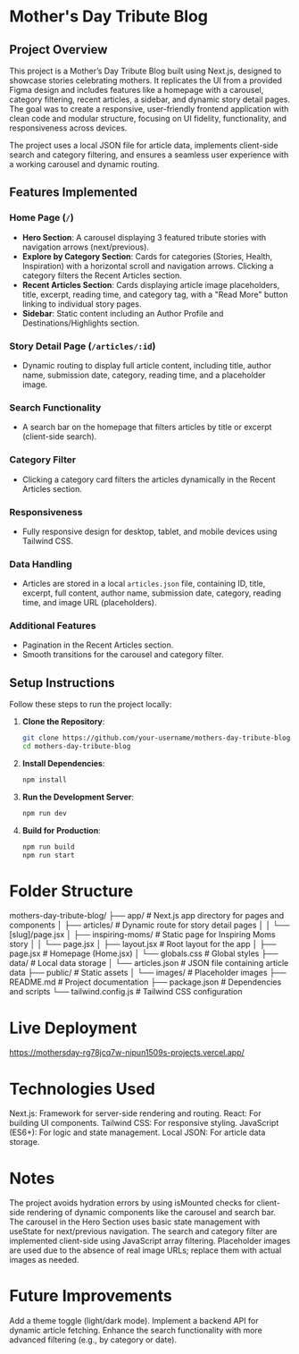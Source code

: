 # Mother's Day Tribute Blog

## Project Overview

This project is a Mother’s Day Tribute Blog built using Next.js, designed to showcase stories celebrating mothers. It replicates the UI from a provided Figma design and includes features like a homepage with a carousel, category filtering, recent articles, a sidebar, and dynamic story detail pages. The goal was to create a responsive, user-friendly frontend application with clean code and modular structure, focusing on UI fidelity, functionality, and responsiveness across devices.

The project uses a local JSON file for article data, implements client-side search and category filtering, and ensures a seamless user experience with a working carousel and dynamic routing.

## Features Implemented

### Home Page (`/`)

- **Hero Section**: A carousel displaying 3 featured tribute stories with navigation arrows (next/previous).
- **Explore by Category Section**: Cards for categories (Stories, Health, Inspiration) with a horizontal scroll and navigation arrows. Clicking a category filters the Recent Articles section.
- **Recent Articles Section**: Cards displaying article image placeholders, title, excerpt, reading time, and category tag, with a "Read More" button linking to individual story pages.
- **Sidebar**: Static content including an Author Profile and Destinations/Highlights section.

### Story Detail Page (`/articles/:id`)

- Dynamic routing to display full article content, including title, author name, submission date, category, reading time, and a placeholder image.

### Search Functionality

- A search bar on the homepage that filters articles by title or excerpt (client-side search).

### Category Filter

- Clicking a category card filters the articles dynamically in the Recent Articles section.

### Responsiveness

- Fully responsive design for desktop, tablet, and mobile devices using Tailwind CSS.

### Data Handling

- Articles are stored in a local `articles.json` file, containing ID, title, excerpt, full content, author name, submission date, category, reading time, and image URL (placeholders).

### Additional Features

- Pagination in the Recent Articles section.
- Smooth transitions for the carousel and category filter.

## Setup Instructions

Follow these steps to run the project locally:

1. **Clone the Repository**:
   ```bash
   git clone https://github.com/your-username/mothers-day-tribute-blog.git
   cd mothers-day-tribute-blog

2. **Install Dependencies**:
   ```bash
   npm install

3. **Run the Development Server**:
   ```bash
   npm run dev

4. **Build for Production**:
   ```bash
   npm run build
   npm run start

# Folder Structure

mothers-day-tribute-blog/
├── app/                    # Next.js app directory for pages and components
│   ├── articles/           # Dynamic route for story detail pages
│   │   └── [slug]/page.jsx
│   ├── inspiring-moms/     # Static page for Inspiring Moms story
│   │   └── page.jsx
│   ├── layout.jsx          # Root layout for the app
│   ├── page.jsx            # Homepage (Home.jsx)
│   └── globals.css         # Global styles
├── data/                   # Local data storage
│   └── articles.json       # JSON file containing article data
├── public/                 # Static assets
│   └── images/             # Placeholder images
├── README.md               # Project documentation
├── package.json            # Dependencies and scripts
└── tailwind.config.js      # Tailwind CSS configuration

# Live Deployment

https://mothersday-rg78jcq7w-nipun1509s-projects.vercel.app/

# Technologies Used

Next.js: Framework for server-side rendering and routing.
React: For building UI components.
Tailwind CSS: For responsive styling.
JavaScript (ES6+): For logic and state management.
Local JSON: For article data storage.

# Notes

The project avoids hydration errors by using isMounted checks for client-side rendering of dynamic components like the carousel and search bar.
The carousel in the Hero Section uses basic state management with useState for next/previous navigation.
The search and category filter are implemented client-side using JavaScript array filtering.
Placeholder images are used due to the absence of real image URLs; replace them with actual images as needed.

# Future Improvements

Add a theme toggle (light/dark mode).
Implement a backend API for dynamic article fetching.
Enhance the search functionality with more advanced filtering (e.g., by category or date).

